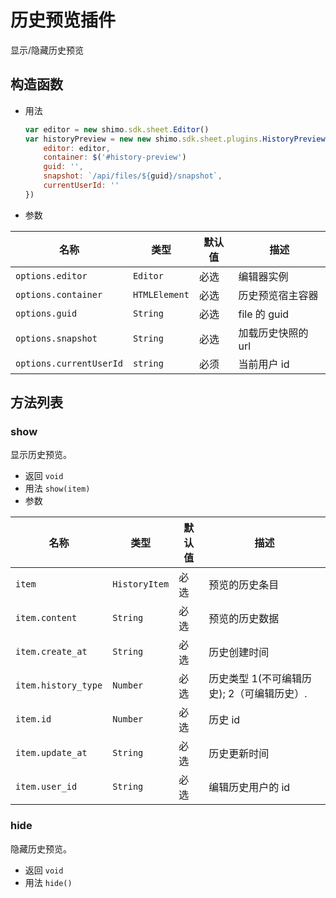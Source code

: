 # 历史预览插件
  显示/隐藏历史预览


## 构造函数

* 用法

  ```js
  var editor = new shimo.sdk.sheet.Editor()
  var historyPreview = new new shimo.sdk.sheet.plugins.HistoryPreview({
      editor: editor,
      container: $('#history-preview')
      guid: '',
      snapshot: `/api/files/${guid}/snapshot`,
      currentUserId: ''
  })
  ```


* 参数

| 名称               | 类型      | 默认值  | 描述             |
| ------------------ | --------- | ------- | ---------------- |
| `options.editor` | `Editor` | 必选 | 编辑器实例 |
| `options.container` | `HTMLElement` | 必选 | 历史预览宿主容器 |
| `options.guid` | `String` | 必选 | file 的 guid |
| `options.snapshot` | `String` | 必选 | 加载历史快照的 url |
| `options.currentUserId` | `string` | 必须 | 当前用户 id |


## 方法列表

### show

显示历史预览。

* 返回 `void`
* 用法 `show(item)`
* 参数

| 名称                | 类型          | 默认值 | 描述         |
| ------------------- | ------------- | ------ | ------------ |
| `item`   | `HistoryItem`      | 必选     | 预览的历史条目  |
| `item.content`   | `String`      | 必选     | 预览的历史数据  |
| `item.create_at`   | `String`      | 必选     | 历史创建时间  |
| `item.history_type`   | `Number`      | 必选     | 历史类型 1(不可编辑历史); 2（可编辑历史）.   |
| `item.id`   | `Number`      | 必选     | 历史 id  |
| `item.update_at`   | `String`      | 必选     | 历史更新时间  |
| `item.user_id`   | `String`      | 必选     | 编辑历史用户的 id  |


### hide

隐藏历史预览。

* 返回 `void`
* 用法 `hide()`

